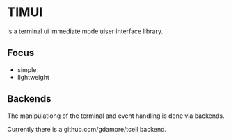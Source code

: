 TIMUI
=====

is a terminal ui immediate mode uiser interface library.

Focus
-----

- simple
- lightweight

Backends
--------

The manipulationg of the terminal and event handling is done via backends.

Currently there is a github.com/gdamore/tcell backend.
